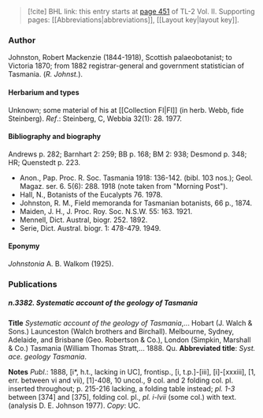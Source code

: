 > [!cite] BHL link: this entry starts at [page 451](https://www.biodiversitylibrary.org/item/103253#page/477/mode/1up) of TL-2 Vol. II.
> Supporting pages: [[Abbreviations|abbreviations]], [[Layout key|layout key]].

### Author

Johnston, Robert Mackenzie (1844-1918), Scottish palaeobotanist; to Victoria 1870; from 1882 registrar-general and government statistician of Tasmania. (*R. Johnst.*).

#### Herbarium and types

Unknown; some material of his at [[Collection FI|FI]] (in herb. Webb, fide Steinberg).
*Ref*.: Steinberg, C, Webbia 32(1): 28. 1977.

#### Bibliography and biography

Andrews p. 282; Barnhart 2: 259; BB p. 168; BM 2: 938; Desmond p. 348; HR; Quenstedt p. 223.
- Anon., Pap. Proc. R. Soc. Tasmania 1918: 136-142. (bibl. 103 nos.); Geol. Magaz. ser. 6. 5(6): 288. 1918 (note taken from "Morning Post").
- Hall, N., Botanists of the Eucalypts 76. 1978.
- Johnston, R. M., Field memoranda for Tasmanian botanists, 66 p., 1874.
- Maiden, J. H., J. Proc. Roy. Soc. N.S.W. 55: 163. 1921.
- Mennell, Dict. Austral, biogr. 252. 1892.
- Serie, Dict. Austral. biogr. 1: 478-479. 1949.

#### Eponymy

*Johnstonia* A. B. Walkom (1925).

### Publications

##### n.3382. Systematic account of the geology of Tasmania

**Title**
*Systematic account of the geology of Tasmania*,... Hobart (J. Walch & Sons.) Launceston (Walch brothers and Birchall). Melbourne, Sydney, Adelaide, and Brisbane (Geo. Robertson & Co.), London (Simpkin, Marshall & Co.) Tasmania (William Thomas Stratt,... 1888. Qu.
**Abbreviated title**: *Syst. ace. geology Tasmania*.

**Notes**
*Publ*.: 1888, \[i\*, h.t., lacking in UC\], frontisp., \[i, t.p.\]-\[iii\], \[i\]-\[xxxiii\], \[1, err. between vi and vii), \[1\]-408, 10 uncol., 9 col. and 2 folding col. pl. inserted throughout; p. 215-216 lacking, a folding table instead; *pl. 1-3* between \[374\] and \[375\], folding col. pl., *pl. i-lvii* (some col.) with text. (analysis D. E. Johnson 1977). *Copy*: UC.

